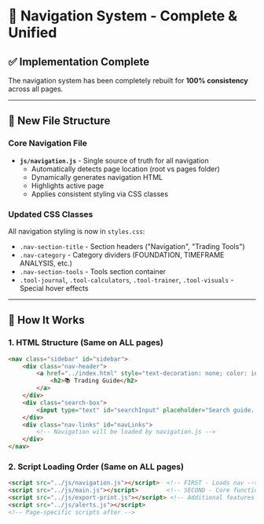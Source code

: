 # 🎯 Navigation System - Complete & Unified

## ✅ Implementation Complete

The navigation system has been completely rebuilt for **100% consistency** across all pages.

---

## 📁 New File Structure

### **Core Navigation File**
- **`js/navigation.js`** - Single source of truth for all navigation
  - Automatically detects page location (root vs pages folder)
  - Dynamically generates navigation HTML
  - Highlights active page
  - Applies consistent styling via CSS classes

### **Updated CSS Classes**
All navigation styling is now in `styles.css`:
- `.nav-section-title` - Section headers ("Navigation", "Trading Tools")
- `.nav-category` - Category dividers (FOUNDATION, TIMEFRAME ANALYSIS, etc.)
- `.nav-section-tools` - Tools section container
- `.tool-journal`, `.tool-calculators`, `.tool-trainer`, `.tool-visuals` - Special hover effects

---

## 🔧 How It Works

### 1. **HTML Structure (Same on ALL pages)**
```html
<nav class="sidebar" id="sidebar">
    <div class="nav-header">
        <a href="../index.html" style="text-decoration: none; color: inherit;">
            <h2>📚 Trading Guide</h2>
        </a>
    </div>
    <div class="search-box">
        <input type="text" id="searchInput" placeholder="Search guide..." />
    </div>
    <div class="nav-links" id="navLinks">
        <!-- Navigation will be loaded by navigation.js -->
    </div>
</nav>
```

### 2. **Script Loading Order (Same on ALL pages)**
```html
<script src="../js/navigation.js"></script>  <!-- FIRST - Loads nav -->
<script src="../js/main.js"></script>        <!-- SECOND - Core functionality -->
<script src="../js/export-print.js"></script> <!-- Additional features -->
<script src="../js/alerts.js"></script>
<!-- Page-specific scripts after -->

